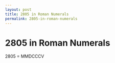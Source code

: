 ```yaml
---
layout: post
title: 2805 in Roman Numerals
permalink: 2805-in-roman-numerals
---
```


# 2805 in Roman Numerals

2805 = MMDCCCV
